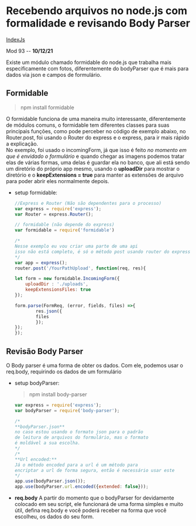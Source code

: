 # Recebendo arquivos no node.js com formalidade e revisando Body Parser
[IndexJs](../IndexJs.md)

Mod 93 -- **10/12/21**

Existe um módulo chamado formidable do node.js que trabalha mais especificamente com fotos, diferentemente do bodyParser que é mais para dados via json e campos de formulário.

## Formidable

> npm install formidable

O formidable funciona de uma maneira muito interessante, diferentemente de módulos comuns, o formidable tem diferentes classes para suas principais funções, como pode perceber no código de exemplo abaixo, no Router.post, foi usando o Router do express e o express, para ir mais rápido a explicação.  
No exemplo, foi usado o incomingForm, já que isso é feito *no momento em que é envidado o formulário* e quando chegar as imagens podemos tratar elas de várias formas, uma delas é guardar ela no banco, que ali está sendo um diretório do próprio app mesmo, usando o **uploadDir** para mostrar o diretório e o **keepExtensions = true** para manter as extensões de arquivo para poder abrir eles normalmente depois.

* setup formidable:

    ~~~js
    //Express e Router (Não são dependentes para o processo)
    var express = require('express');
    var Router = express.Router();

    // formidable (não depende do express)
    var formidable = require('formidable')

    /*
    Nesse exemplo eu vou criar uma parte de uma api
    isso não está completo, é só o método post usando router do express
    */
    var app = express();
    router.post('/YourPathUpload', function(req, res){

    let form = new formidable.IncomingForm({
        uploadDir : './uploads',
        keepExtensionsFiles: true
    });

    form.parse(FormReq, (error, fields, files) =>{
            res.json({
            files
            });
    });
    });
    ~~~

## Revisão Body Parser

O Body parser é uma forma de obter os dados. Com ele, podemos usar o req.body, requirindo os dados de um formulário

* setup bodyParser:
  
  > npm install body-parser

  ~~~javascript
  var express = require('express');
  var bodyParser = require('body-parser');
  
  /* 
  **bodyParser.json**
  no caso estou usando o formato json para o padrão
  de leitura de arquivos do formulário, mas o formato
  é moldável a sua escolha.
  */
  /*
  **Url encoded:**
  Já o método encoded para a url é um método para
  encriptar a url de forma segura, então é necessário usar este
  */
  app.use(bodyParser.json());
  app.use(bodyParser.url.encoded({extended: false}));
  ~~~

* **req.body**
  A partir do momento que o bodyParser for devidamente colocado em seu script, ele funcionará de uma forma simples e muito útil, defina req.body e você poderá receber na forma que você escolheu, os dados do seu form.
